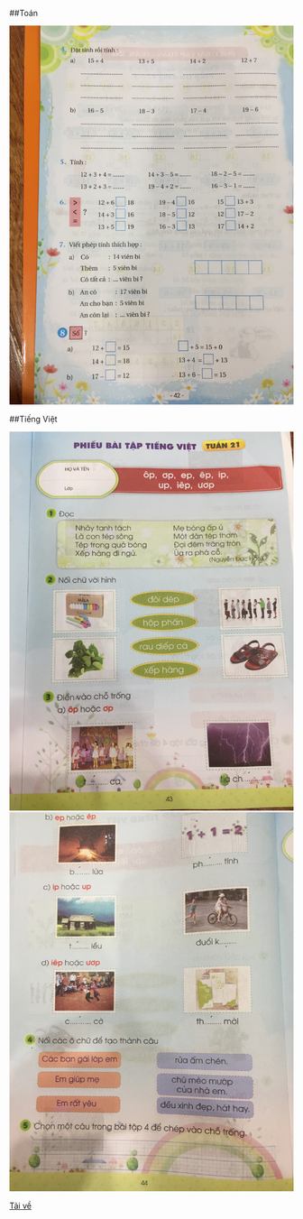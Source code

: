 ##Toán

![Toán](/img/20200220_T1.jpg)

##Tiếng Việt

![Tiếng Việt](/img/20200220_TV1.jpg)
![Tiếng Việt](/img/20200220_TV2.jpg)

[Tải về](/img/20200220.pdf)
